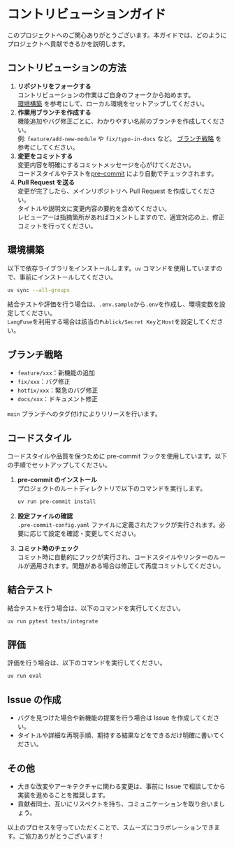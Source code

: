 # コントリビューションガイド

このプロジェクトへのご関心ありがとうございます。本ガイドでは、どのようにプロジェクトへ貢献できるかを説明します。

## コントリビューションの方法

1. **リポジトリをフォークする**  
   コントリビューションの作業はご自身のフォークから始めます。  
   [環境構築](#環境構築) を参考にして、ローカル環境をセットアップしてください。
2. **作業用ブランチを作成する**  
   機能追加やバグ修正ごとに、わかりやすい名前のブランチを作成してください。  
   例: `feature/add-new-module` や `fix/typo-in-docs` など。  [ブランチ戦略](#ブランチ戦略) を参考にしてください。
3. **変更をコミットする**  
   変更内容を明確にするコミットメッセージを心がけてください。  
   コードスタイルやテストを[pre-commit](コードスタイル) により自動でチェックされます。
4. **Pull Request を送る**  
   変更が完了したら、メインリポジトリへ Pull Request を作成してください。  
   タイトルや説明文に変更内容の要約を含めてください。  
   レビューアーは指摘箇所があればコメントしますので、適宜対応の上、修正コミットを行ってください。

## 環境構築

以下で依存ライブラリをインストールします。`uv` コマンドを使用していますので、事前にインストールしてください。

```bash
uv sync --all-groups
```

結合テストや評価を行う場合は、`.env.sample`から`.env`を作成し、環境変数を設定してください。  
`LangFuse`を利用する場合は該当の`Publick/Secret Key`と`Host`を設定してください。

## ブランチ戦略

- `feature/xxx`：新機能の追加
- `fix/xxx`：バグ修正
- `hotfix/xxx`：緊急のバグ修正
- `docs/xxx`：ドキュメント修正

`main` ブランチへのタグ付けによりリリースを行います。

## コードスタイル

コードスタイルや品質を保つために pre-commit フックを使用しています。以下の手順でセットアップしてください。

1. **pre-commit のインストール**  
    プロジェクトのルートディレクトリで以下のコマンドを実行します。

    ```bash
    uv run pre-commit install
    ```

2. **設定ファイルの確認**  
    `.pre-commit-config.yaml` ファイルに定義されたフックが実行されます。必要に応じて設定を確認・変更してください。

3. **コミット時のチェック**  
    コミット時に自動的にフックが実行され、コードスタイルやリンターのルールが適用されます。問題がある場合は修正して再度コミットしてください。

## 結合テスト

結合テストを行う場合は、以下のコマンドを実行してください。

```bash
uv run pytest tests/integrate
```

## 評価

評価を行う場合は、以下のコマンドを実行してください。

```bash
uv run eval
```

## Issue の作成

- バグを見つけた場合や新機能の提案を行う場合は Issue を作成してください。
- タイトルや詳細な再現手順、期待する結果などをできるだけ明確に書いてください。

## その他

- 大きな改変やアーキテクチャに関わる変更は、事前に Issue で相談してから実装を進めることを推奨します。
- 貢献者同士、互いにリスペクトを持ち、コミュニケーションを取り合いましょう。

以上のプロセスを守っていただくことで、スムーズにコラボレーションできます。ご協力ありがとうございます！
